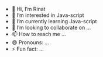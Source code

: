 - 👋 Hi, I’m Rinat
- 👀 I’m interested in Java-script
- 🌱 I’m currently learning Java-script
- 💞️ I’m looking to collaborate on ...
- 📫 How to reach me ...
- 😄 Pronouns: ...
- ⚡ Fun fact: ...

<!---
GRR85/GRR85 is a ✨ special ✨ repository because its `README.md` (this file) appears on your GitHub profile.
You can click the Preview link to take a look at your changes.
--->

